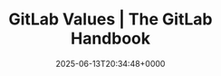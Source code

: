 ---
title: GitLab Values | The GitLab Handbook
slug: 20250613T203448
date: 2025-06-13T20:34:48+0000
params:
  url: https://handbook.gitlab.com/handbook/values/
tags:
- culture
- to-read
---